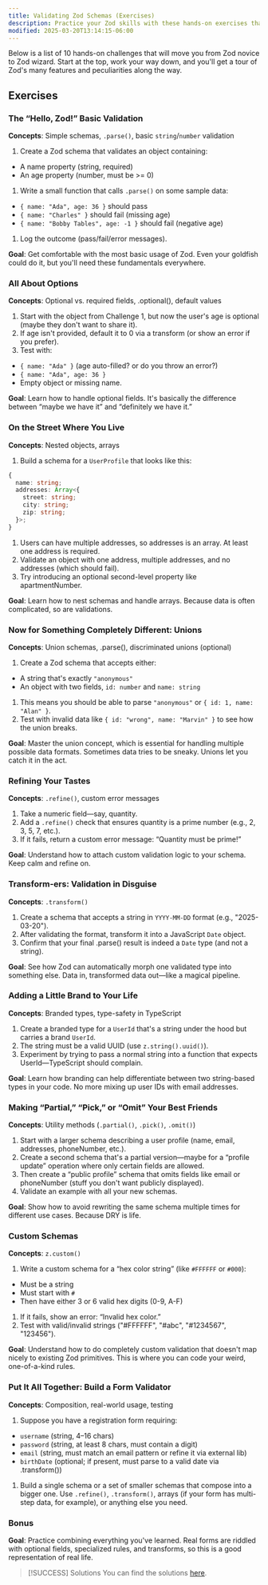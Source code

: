 ```yaml
---
title: Validating Zod Schemas (Exercises)
description: Practice your Zod skills with these hands-on exercises that cover schema validation, transformations, and advanced Zod features.
modified: 2025-03-20T13:14:15-06:00
---
```


Below is a list of 10 hands-on challenges that will move you from Zod novice to Zod wizard. Start at the top, work your way down, and you'll get a tour of Zod's many features and peculiarities along the way.

## Exercises

### The “Hello, Zod!” Basic Validation

**Concepts**: Simple schemas, `.parse()`, basic `string`/`number` validation

1. Create a Zod schema that validates an object containing:

- A name property (string, required)
- An age property (number, must be >= 0)

1. Write a small function that calls `.parse()` on some sample data:

- `{ name: "Ada", age: 36 }` should pass
- `{ name: "Charles" }` should fail (missing age)
- `{ name: "Bobby Tables", age: -1 }` should fail (negative age)

1. Log the outcome (pass/fail/error messages).

**Goal**: Get comfortable with the most basic usage of Zod. Even your goldfish could do it, but you'll need these fundamentals everywhere.

### All About Options

**Concepts**: Optional vs. required fields, .optional(), default values

1. Start with the object from Challenge 1, but now the user's age is optional (maybe they don't want to share it).
2. If age isn't provided, default it to 0 via a transform (or show an error if you prefer).
3. Test with:

- `{ name: "Ada" }` (age auto-filled? or do you throw an error?)
- `{ name: "Ada", age: 36 }`
- Empty object or missing name.

**Goal**: Learn how to handle optional fields. It's basically the difference between “maybe we have it” and “definitely we have it.”

### On the Street Where You Live

**Concepts**: Nested objects, arrays

1. Build a schema for a `UserProfile` that looks like this:

```ts
{
  name: string;
  addresses: Array<{
    street: string;
    city: string;
    zip: string;
  }>;
}
```

1. Users can have multiple addresses, so addresses is an array. At least one address is required.
2. Validate an object with one address, multiple addresses, and no addresses (which should fail).
3. Try introducing an optional second-level property like apartmentNumber.

**Goal**: Learn how to nest schemas and handle arrays. Because data is often complicated, so are validations.

### Now for Something Completely Different: Unions

**Concepts**: Union schemas, .parse(), discriminated unions (optional)

1. Create a Zod schema that accepts either:

- A string that's exactly `"anonymous"`
- An object with two fields, `id: number` and `name: string`

1. This means you should be able to parse `"anonymous"` or `{ id: 1, name: "Alan" }`.
2. Test with invalid data like `{ id: "wrong", name: "Marvin" }` to see how the union breaks.

**Goal**: Master the union concept, which is essential for handling multiple possible data formats. Sometimes data tries to be sneaky. Unions let you catch it in the act.

### Refining Your Tastes

**Concepts**: `.refine()`, custom error messages

1. Take a numeric field—say, quantity.
2. Add a `.refine()` check that ensures quantity is a prime number (e.g., 2, 3, 5, 7, etc.).
3. If it fails, return a custom error message: “Quantity must be prime!”

**Goal**: Understand how to attach custom validation logic to your schema. Keep calm and refine on.

### Transform-ers: Validation in Disguise

**Concepts**: `.transform()`

1. Create a schema that accepts a string in `YYYY-MM-DD` format (e.g., "2025-03-20").
2. After validating the format, transform it into a JavaScript `Date` object.
3. Confirm that your final .parse() result is indeed a `Date` type (and not a string).

**Goal**: See how Zod can automatically morph one validated type into something else. Data in, transformed data out—like a magical pipeline.

### Adding a Little Brand to Your Life

**Concepts**: Branded types, type-safety in TypeScript

1. Create a branded type for a `UserId` that's a string under the hood but carries a brand `UserId`.
2. The string must be a valid UUID (use `z.string().uuid()`).
3. Experiment by trying to pass a normal string into a function that expects UserId—TypeScript should complain.

**Goal**: Learn how branding can help differentiate between two string-based types in your code. No more mixing up user IDs with email addresses.

### Making “Partial,” “Pick,” or “Omit” Your Best Friends

**Concepts**: Utility methods (`.partial()`, `.pick()`, `.omit()`)

1. Start with a larger schema describing a user profile (name, email, addresses, phoneNumber, etc.).
2. Create a second schema that's a partial version—maybe for a “profile update” operation where only certain fields are allowed.
3. Then create a “public profile” schema that omits fields like email or phoneNumber (stuff you don't want publicly displayed).
4. Validate an example with all your new schemas.

**Goal**: Show how to avoid rewriting the same schema multiple times for different use cases. Because DRY is life.

### Custom Schemas

**Concepts**: `z.custom()`

1. Write a custom schema for a “hex color string” (like `#FFFFFF` or `#000`):

- Must be a string
- Must start with `#`
- Then have either 3 or 6 valid hex digits (0-9, A-F)

1. If it fails, show an error: “Invalid hex color.”
2. Test with valid/invalid strings ("#FFFFFF", "#abc", "#1234567", "123456").

**Goal**: Understand how to do completely custom validation that doesn't map nicely to existing Zod primitives. This is where you can code your weird, one-of-a-kind rules.

### Put It All Together: Build a Form Validator

**Concepts**: Composition, real-world usage, testing

1. Suppose you have a registration form requiring:

- `username` (string, 4–16 chars)
- `password` (string, at least 8 chars, must contain a digit)
- `email` (string, must match an email pattern or refine it via external lib)
- `birthDate` (optional; if present, must parse to a valid date via .transform())

1. Build a single schema or a set of smaller schemas that compose into a bigger one. Use `.refine()`, `.transform()`, arrays (if your form has multi-step data, for example), or anything else you need.

### Bonus

**Goal**: Practice combining everything you've learned. Real forms are riddled with optional fields, specialized rules, and transforms, so this is a good representation of real life.

> [!SUCCESS] Solutions
> You can find the solutions [here](validating-zod-schemas-solution.md).
